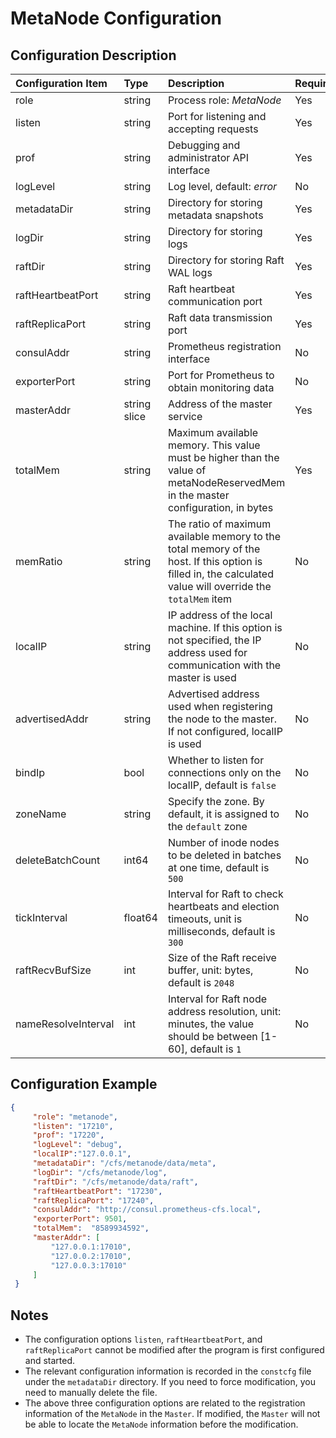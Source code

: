 # MetaNode Configuration

## Configuration Description

| Configuration Item  | Type         | Description                                                                                                                                                | Required |
|:---------------------|:--------------|:------------------------------------------------------------------------------------------------------------------------------------------------------------|:----------|
| role                | string       | Process role: *MetaNode*                                                                                                                                   | Yes      |
| listen              | string       | Port for listening and accepting requests                                                                                                                  | Yes      |
| prof                | string       | Debugging and administrator API interface                                                                                                                  | Yes      |
| logLevel            | string       | Log level, default: *error*                                                                                                                                | No       |
| metadataDir         | string       | Directory for storing metadata snapshots                                                                                                                   | Yes      |
| logDir              | string       | Directory for storing logs                                                                                                                                 | Yes      |
| raftDir             | string       | Directory for storing Raft WAL logs                                                                                                                        | Yes      |
| raftHeartbeatPort   | string       | Raft heartbeat communication port                                                                                                                          | Yes      |
| raftReplicaPort     | string       | Raft data transmission port                                                                                                                                | Yes      |
| consulAddr          | string       | Prometheus registration interface                                                                                                                          | No       |
| exporterPort        | string       | Port for Prometheus to obtain monitoring data                                                                                                              | No       |
| masterAddr          | string slice | Address of the master service                                                                                                                              | Yes      |
| totalMem            | string       | Maximum available memory. This value must be higher than the value of metaNodeReservedMem in the master configuration, in bytes                            | Yes      |
| memRatio            | string       | The ratio of maximum available memory to the total memory of the host. If this option is filled in, the calculated value will override the `totalMem` item | No       |
| localIP             | string       | IP address of the local machine. If this option is not specified, the IP address used for communication with the master is used                            | No       |
| advertisedAddr      | string       | Advertised address used when registering the node to the master. If not configured, localIP is used                                                        | No       |
| bindIp              | bool         | Whether to listen for connections only on the localIP, default is `false`                                                                                  | No       |
| zoneName            | string       | Specify the zone. By default, it is assigned to the `default` zone                                                                                         | No       |
| deleteBatchCount    | int64        | Number of inode nodes to be deleted in batches at one time, default is `500`                                                                               | No       |
| tickInterval        | float64      | Interval for Raft to check heartbeats and election timeouts, unit is milliseconds, default is `300`                                                        | No       |
| raftRecvBufSize     | int          | Size of the Raft receive buffer, unit: bytes, default is `2048`                                                                                            | No       |
| nameResolveInterval | int          | Interval for Raft node address resolution, unit: minutes, the value should be between [1-60], default is `1`                                               | No       |

## Configuration Example

``` json
{
     "role": "metanode",
     "listen": "17210",
     "prof": "17220",
     "logLevel": "debug",
     "localIP":"127.0.0.1",
     "metadataDir": "/cfs/metanode/data/meta",
     "logDir": "/cfs/metanode/log",
     "raftDir": "/cfs/metanode/data/raft",
     "raftHeartbeatPort": "17230",
     "raftReplicaPort": "17240",
     "consulAddr": "http://consul.prometheus-cfs.local",
     "exporterPort": 9501,
     "totalMem":  "8589934592",
     "masterAddr": [
         "127.0.0.1:17010",
         "127.0.0.2:17010",
         "127.0.0.3:17010"
     ]
 }
```

## Notes

-   The configuration options `listen`, `raftHeartbeatPort`, and `raftReplicaPort` cannot be modified after the program is first configured and started.
-   The relevant configuration information is recorded in the `constcfg` file under the `metadataDir` directory. If you need to force modification, you need to manually delete the file.
-   The above three configuration options are related to the registration information of the `MetaNode` in the `Master`. If modified, the `Master` will not be able to locate the `MetaNode` information before the modification.
